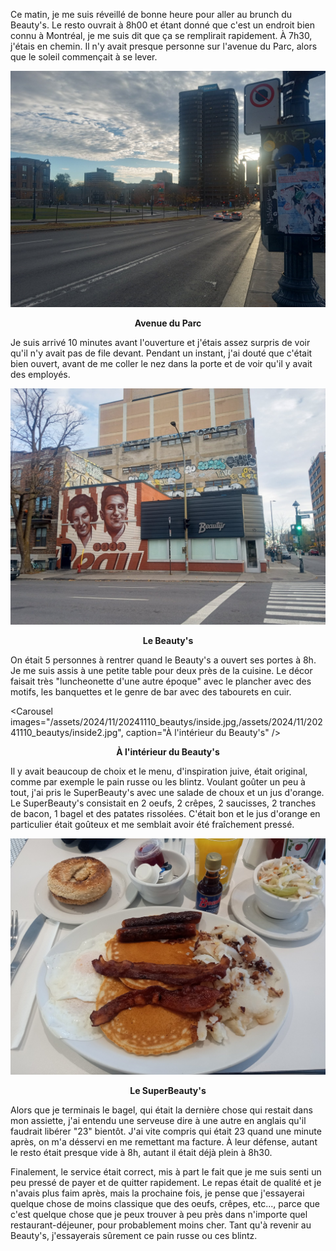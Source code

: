Ce matin, je me suis réveillé de bonne heure pour aller au brunch du Beauty's. Le resto ouvrait à 8h00 et étant donné que c'est un endroit bien connu à Montréal, je me suis dit que ça se remplirait rapidement. À 7h30, j'étais en chemin. Il n'y avait presque personne sur l'avenue du Parc, alors que le soleil commençait à se lever.

![Avenue du Parc](/assets/2024/11/20241110_beautys/parc.jpg)
<p align="center"><b>Avenue du Parc</b></p>

Je suis arrivé 10 minutes avant l'ouverture et j'étais assez surpris de voir qu'il n'y avait pas de file devant. Pendant un instant, j'ai douté que c'était bien ouvert, avant de me coller le nez dans la porte et de voir qu'il y avait des employés.

![Le Beauty's](/assets/2024/11/20241110_beautys/beautys.jpg)
<p align="center"><b>Le Beauty's</b></p>

On était 5 personnes à rentrer quand le Beauty's a ouvert ses portes à 8h. Je me suis assis à une petite table pour deux près de la cuisine. Le décor faisait très "luncheonette d'une autre époque" avec le plancher avec des motifs, les banquettes et le genre de bar avec des tabourets en cuir.

<Carousel
    images="/assets/2024/11/20241110_beautys/inside.jpg,/assets/2024/11/20241110_beautys/inside2.jpg",
    caption="À l'intérieur du Beauty's"
/>
<p align="center"><b>À l'intérieur du Beauty's</b></p>

Il y avait beaucoup de choix et le menu, d'inspiration juive, était original, comme par exemple le pain russe ou les blintz. Voulant goûter un peu à tout, j'ai pris le SuperBeauty's avec une salade de choux et un jus d'orange. Le SuperBeauty's consistait en 2 oeufs, 2 crêpes, 2 saucisses, 2 tranches de bacon, 1 bagel et des patates rissolées. C'était bon et le jus d'orange en particulier était goûteux et me semblait avoir été fraîchement pressé.

![Le Superbeauty's](/assets/2024/11/20241110_beautys/breakfast.jpg)
<p align="center"><b>Le SuperBeauty's</b></p>

Alors que je terminais le bagel, qui était la dernière chose qui restait dans mon assiette, j'ai entendu une serveuse dire à une autre en anglais qu'il faudrait libérer "23" bientôt. J'ai vite compris qui était 23 quand une minute après, on m'a désservi en me remettant ma facture. À leur défense, autant le resto était presque vide à 8h, autant il était déjà plein à 8h30.

Finalement, le service était correct, mis à part le fait que je me suis senti un peu pressé de payer et de quitter rapidement. Le repas était de qualité et je n'avais plus faim après, mais la prochaine fois, je pense que j'essayerai quelque chose de moins classique que des oeufs, crêpes, etc...,  parce que c'est quelque chose que je peux trouver à peu près dans n'importe quel restaurant-déjeuner, pour probablement moins cher. Tant qu'à revenir au Beauty's, j'essayerais sûrement ce pain russe ou ces blintz.
